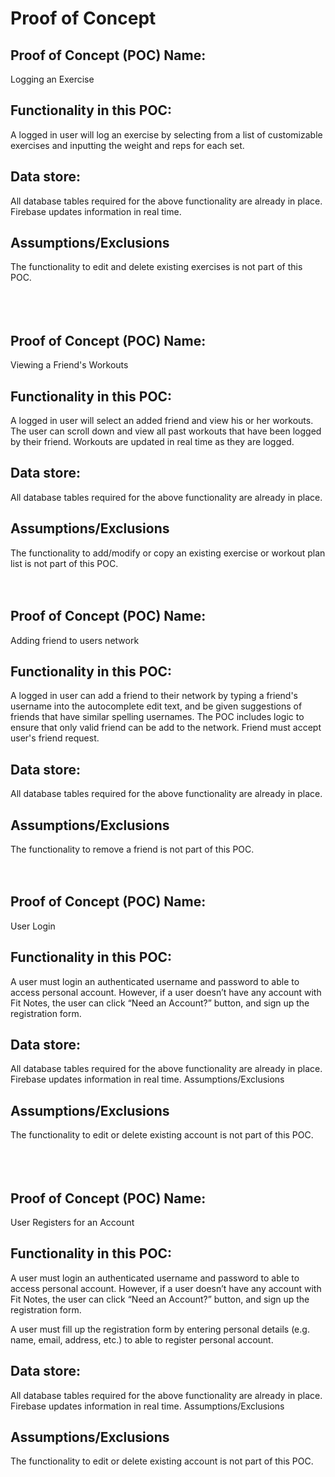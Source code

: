 # Proof of Concept

## Proof of Concept (POC) Name:
Logging an Exercise

## Functionality in this POC:
A logged in user will log an exercise by selecting from a list of customizable exercises and inputting the weight and reps for each set.

## Data store:
All database tables required for the above functionality are already in place. Firebase updates information in real time.

## Assumptions/Exclusions
The functionality to edit and delete existing exercises is not part of this POC.  
<br> 
<br> 
<br>
## Proof of Concept (POC) Name:
Viewing a Friend's Workouts
     
## Functionality in this POC:
A logged in user will select an added friend and view his or her workouts. The user can scroll down and view all past workouts that have been logged by their friend. Workouts are updated in real time as they are logged.
    
## Data store:
All database tables required for the above functionality are already in place. 
     
## Assumptions/Exclusions
The functionality to add/modify or copy an existing exercise or workout plan list is not part of this POC.
<br> 
<br> 
<br>
## Proof of Concept (POC) Name:
Adding friend to users network

## Functionality in this POC:
A logged in user can add a friend to their network by typing  a friend's username into the autocomplete edit text, and be given suggestions of friends that have similar spelling usernames. The POC includes logic to ensure that only valid friend can be add to the network. Friend must accept user's friend request.

## Data store:
All database tables required for the above functionality are already in place.

## Assumptions/Exclusions
The functionality to remove a friend is not part of this POC.
<br> 
<br> 
<br>
## Proof of Concept (POC) Name:   
User Login   
   
## Functionality in this POC:
A user must login an authenticated username and password to able to access personal account. However, if a user doesn’t have any account with Fit Notes, the user can click “Need an Account?” button, and sign up the registration form. 

## Data store:    
All database tables required for the above functionality are already in place. Firebase updates information in real time.
Assumptions/Exclusions     
    
## Assumptions/Exclusions        
The functionality to edit or delete existing account is not part of this POC.    
<br> 
<br> 
<br>
## Proof of Concept (POC) Name:   
User Registers for an Account   
   
## Functionality in this POC:
A user must login an authenticated username and password to able to access personal account. However, if a user doesn’t have any account with Fit Notes, the user can click “Need an Account?” button, and sign up the registration form. 

A user must fill up the registration form by entering personal details (e.g. name, email, address, etc.) to able to register personal account.

## Data store:    
All database tables required for the above functionality are already in place. Firebase updates information in real time.
Assumptions/Exclusions     
    
## Assumptions/Exclusions        
The functionality to edit or delete existing account is not part of this POC.    

